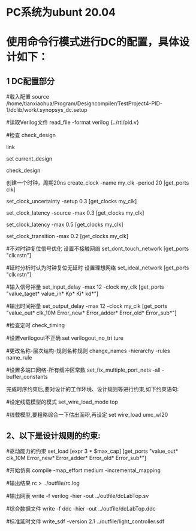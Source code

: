 # PC系统为ubunt 20.04
# 使用命令行模式进行DC的配置，具体设计如下：

## 1 DC配置部分
#载入配置
source /home/tianxiaohua/Program/Designcompiler/TestProject4-PID-1/dclib/work/.synopsys_dc.setup

#读取Verilog文件
read_file -format verilog {../rtl/pid.v}

#检查
check_design

link

set current_design	

check_design

创建一个时钟，周期20ns
create_clock -name my_clk -period 20 [get_ports clk]

set_clock_uncertainty -setup  0.3 [get_clocks my_clk]

set_clock_latency -source -max  0.3 [get_clocks my_clk]

set_clock_latency  -max  0.5 [get_clocks my_clk]

set_clock_transition  -max  0.2 [get_clocks my_clk]

	
#不对时钟复位信号优化 设置不接触网络
set_dont_touch_network [get_ports "clk rstn"]

#延时分析时认为时钟复位无延时 设置理想网络
set_ideal_network [get_ports "clk rstn"] 


#输入信号裕量
set_input_delay -max 12 -clock my_clk [get_ports "value_taget* value_in* Kp* Ki* kd*"]

#输出时间裕量
set_output_delay -max 12 -clock my_clk [get_ports "value_out* clk_10M Error_new* Error_adder* Error_old* Error_sub*"]


#检查定时
check_timing

#设置verilogout不正确
set verilogout_no_tri ture

#更改名称-层次结构-规则名称规则
change_names -hierarchy -rules name_rule

#设置多端口网络-所有缓冲区常数
set_fix_multiple_port_nets -all -buffer_constants

完成时序约束后,要对设计的工作环境、设计规则等进行约束,如下约束语句:

#设定线载模型的模式
set_wire_load_mode top

#线载模型,要粗略综合一下估出面积,再设定
set wire_load umc_wl20


## 2、以下是设计规则的约束:


#驱动能力的约束
set_load [expr 3 * $max_cap] [get_ports "value_out* clk_10M Error_new* Error_adder* Error_old* Error_sub*"]
 
#开始仿真
compile -map_effort medium -incremental_mapping

#输出结果
rc > ../outfile/rc.log

#输出网表
write -f verilog -hier -out ../outfile/dcLabTop.sv 

#综合数据文件
write -f ddc -hier -out ../outfile/dcLabTop.ddc

#标准延时文件
write_sdf -version 2.1 ../outfile/light_controller.sdf






